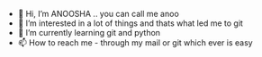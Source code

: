 - 👋 Hi, I’m ANOOSHA .. you can call me anoo 
- 👀 I’m interested in a lot of things and thats what led me to git 
- 🌱 I’m currently learning git and python
- 📫 How to reach me - through my mail or git which ever is easy 

<!---
Anoosha-2804/Anoosha-2804 is a ✨ special ✨ repository because its `README.md` (this file) appears on your GitHub profile.
You can click the Preview link to take a look at your changes.
--->
